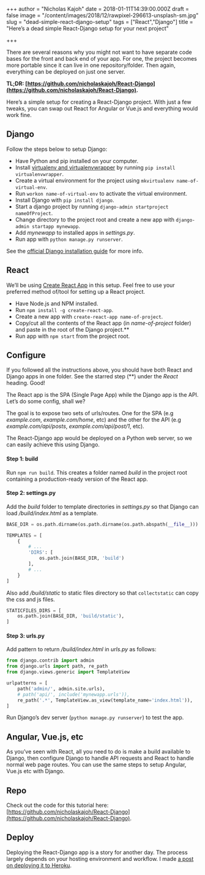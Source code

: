 +++
author = "Nicholas Kajoh"
date = 2018-01-11T14:39:00.000Z
draft = false
image = "/content/images/2018/12/rawpixel-296613-unsplash-sm.jpg"
slug = "dead-simple-react-django-setup"
tags = ["React","Django"]
title = "Here’s a dead simple React-Django setup for your next project"

+++


There are several reasons why you might not want to have separate code bases for the front and back end of your app. For one, the project becomes more portable since it can live in one repository/folder. Then again, everything can be deployed on just one server.

**TL;DR: [https://github.com/nicholaskajoh/React-Django](https://github.com/nicholaskajoh/React-Django).**

Here’s a simple setup for creating a React-Django project. With just a few tweaks, you can swap out React for Angular or Vue.js and everything would work fine.

Django
------

Follow the steps below to setup Django:

*   Have Python and pip installed on your computer.
*   Install [virtualenv and virtualenvwrapper](http://virtualenvwrapper.readthedocs.io/en/latest/install.html) by running `pip install virtualenvwrapper`.
*   Create a virtual environment for the project using `mkvirtualenv name-of-virtual-env`.
*   Run `workon name-of-virtual-env` to activate the virtual environment.
*   Install Django with `pip install django`.
*   Start a django project by running `django-admin startproject nameOfProject`.
*   Change directory to the project root and create a new app with `django-admin startapp mynewapp`.
*   Add _mynewapp_ to installed apps in _settings.py_.
*   Run app with `python manage.py runserver`.

See the [official Django installation guide](https://docs.djangoproject.com/en/dev/topics/install/) for more info.

React
-----

We’ll be using [Create React App](https://github.com/facebookincubator/create-react-app) in this setup. Feel free to use your preferred method of/tool for setting up a React project.

*   Have Node.js and NPM installed.
*   Run `npm install -g create-react-app`.
*   Create a new app with `create-react-app name-of-project`.
*   Copy/cut all the contents of the React app (in _name-of-project_ folder) and paste in the root of the Django project.\*\*
*   Run app with `npm start` from the project root.

Configure
---------

If you followed all the instructions above, you should have both React and Django apps in one folder. See the starred step (\*\*) under the _React_ heading. Good!

The React app is the SPA (Single Page App) while the Django app is the API. Let’s do some config, shall we?

The goal is to expose two sets of urls/routes. One for the SPA (e.g _example.com_, _example.com/home_, etc) and the other for the API (e.g _example.com/api/posts_, _example.com/api/post/1_, etc).

The React-Django app would be deployed on a Python web server, so we can easily achieve this using Django.

#### Step 1: build

Run `npm run build`. This creates a folder named _build_ in the project root containing a production-ready version of the React app.

#### Step 2: settings.py

Add the _build_ folder to template directories in _settings.py_ so that Django can load _/build/index.html_ as a template.

```python
BASE_DIR = os.path.dirname(os.path.dirname(os.path.abspath(__file__)))

TEMPLATES = [
    {
        # ...
        'DIRS': [
            os.path.join(BASE_DIR, 'build')
        ],
        # ...
    }
]
```
    

Also add _/build/static_ to static files directory so that `collectstatic` can copy the css and js files.

```python
STATICFILES_DIRS = [
    os.path.join(BASE_DIR, 'build/static'),
]
```
    

#### Step 3: urls.py

Add pattern to return _/build/index.html_ in _urls.py_ as follows:

```python
from django.contrib import admin
from django.urls import path, re_path
from django.views.generic import TemplateView

urlpatterns = [
    path('admin/', admin.site.urls),
    # path('api/', include('mynewapp.urls')),
    re_path('.*', TemplateView.as_view(template_name='index.html')),
]
```
    

Run Django’s dev server (`python manage.py runserver`) to test the app.

Angular, Vue.js, etc
--------------------

As you’ve seen with React, all you need to do is make a build available to Django, then configure Django to handle API requests and React to handle normal web page routes. You can use the same steps to setup Angular, Vue.js etc with Django.

Repo
----

Check out the code for this tutorial here: [https://github.com/nicholaskajoh/React-Django](https://github.com/nicholaskajoh/React-Django).

Deploy
------

Deploying the React-Django app is a story for another day. The process largely depends on your hosting environment and workflow. I made [a post on deploying it to Heroku](https://alphacoder.xyz/deploy-react-django-app-on-heroku/).